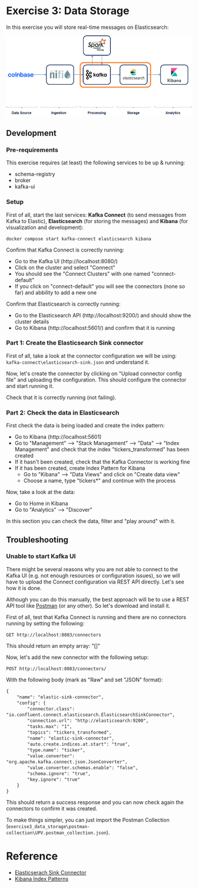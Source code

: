 # Exercise 3: Data Storage

In this exercise you will store real-time messages on Elasticsearch:

![Exercise architecture](../img/architecture_exercise3.png)

## Development

### Pre-requirements

This exercise requires (at least) the following services to be up & running:

* schema-registry
* broker
* kafka-ui

### Setup

First of all, start the last services: **Kafka Connect** (to send messages from Kafka to Elastic), **Elasticsearch** (for storing the messages) and **Kibana** (for visualization and development):

```
docker compose start kafka-connect elasticsearch kibana
```

Confirm that Kafka Connect is correctly running:

* Go to the Kafka UI (http://localhost:8080/)
* Click on the cluster and select "Connect"
* You should see the "Connect Clusters" with one named "connect-default"
* If you click on "connect-default" you will see the connectors (none so far) and abbility to add a new one

Confirm that Elasticsearch is correctly running:

* Go to the Elasticsearch API (http://localhost:9200/) and should show the cluster details
* Go to Kibana (http://localhost:5601/) and confirm that it is running

### Part 1: Create the Elasticsearch Sink connector

First of all, take a look at the connector configuration we will be using: `kafka-connect\elasticsearch-sink.json` and understand it.

Now, let's create the connector by clicking on "Upload connector config file" and uploading the configuration. This should configure the connector and start running it.

Check that it is correctly running (not failing).

### Part 2: Check the data in Elasticsearch

First check the data is being loaded and create the index pattern:

* Go to Kibana (http://localhost:5601)
* Go to "Management" --> "Stack Management" --> "Data" --> "Index Management" and check that the index "tickers_transformed" has been created
* If it hasn't been created, check that the Kafka Connector is working fine
* If it has been created, create Index Pattern for Kibana
  * Go to "Kibana" --> "Data Views" and click on "Create data view"
  * Choose a name, type "tickers*" and continue with the process

Now, take a look at the data:

* Go to Home in Kibana
* Go to "Analytics" --> "Discover"

In this section you can check the data, filter and "play around" with it.

## Troubleshooting

### Unable to start Kafka UI

There might be several reasons why you are not able to connect to the Kafka UI (e.g. not enough resources or configuration issues), so we will have to upload the Connect configuration via REST API directly. Let's see how it is done.

Although you can do this manually, the best approach will be to use a REST API tool like [Postman](https://www.postman.com/) (or any other). So let's download and install it.

First of all, test that Kafka Connect is running and there are no connectors running by setting the following:

```
GET http://localhost:8083/connectors
````

This should return an empty array: "[]"

Now, let's add the new connector with the following setup:

```
POST http://localhost:8083/connectors/
```

With the following body (mark as "Raw" and set "JSON" format):

```
{
    "name": "elastic-sink-connector",
    "config": {
        "connector.class": "io.confluent.connect.elasticsearch.ElasticsearchSinkConnector",
        "connection.url": "http://elasticsearch:9200",
        "tasks.max": "1",
        "topics": "tickers_transformed",
        "name": "elastic-sink-connector",
        "auto.create.indices.at.start": "true",
        "type.name": "ticker",
        "value.converter": "org.apache.kafka.connect.json.JsonConverter",
        "value.converter.schemas.enable": "false",
        "schema.ignore": "true",
        "key.ignore": "true"
    }
}
```

This should return a success response and you can now check again the connectors to confirm it was created.

To make things simpler, you can just import the Postman Collection (`exercise3_data_storage\postman-collection\UPV.postman_collection.json`).

# Reference

* [Elasticserach Sink Connector](https://docs.confluent.io/kafka-connect-elasticsearch/current/index.html)
* [Kibana Index Patterns](https://www.elastic.co/guide/en/kibana/current/index-patterns.html)